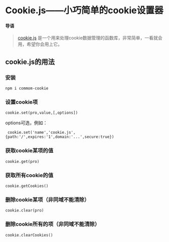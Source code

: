 # Cookie.js——小巧简单的cookie设置器
#### 导语
>[cookie.js]() 是一个用来处理cookie数据管理的函数库，非常简单，一看就会用，希望你会用上它。


## cookie.js的用法

### 安装
    npm i commom-cookie

### 设置cookie项
    cookie.set(pro,value,[,options])

 options可选，例如：
     
     cookie.set('name','cookie.js',{path:'/',expires:'1',domain:'...',secure:true})    
### 获取cookie某项的值
    cookie.get(pro)    

### 获取所有cookie的值
    cookie.getCookies()

### 删除cookie某项（非同域不能清除）
    cookie.clear(pro)

### 删除cookie所有的项（非同域不能清除）  
    cookie.clearCookies()